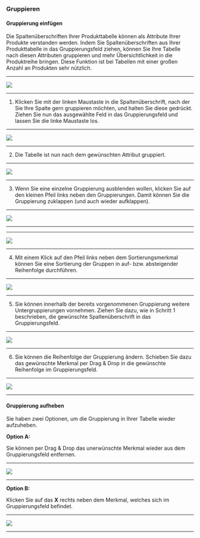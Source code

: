 ### Gruppieren

#### Gruppierung einfügen

Die Spaltenüberschriften Ihrer Produkttabelle können als Attribute Ihrer Produkte verstanden werden. Indem Sie Spaltenüberschriften aus Ihrer Produkttabelle in das Gruppierungsfeld ziehen, können Sie Ihre Tabelle nach diesen Attributen gruppieren und mehr Übersichtlichkeit in die Produktreihe bringen. Diese Funktion ist bei Tabellen mit einer großen Anzahl an Produkten sehr nützlich.

---
![](/Pictures/Web-Client/Produktlinie/Produktübersicht/Produkttabellenbereich/Gruppieren/gruppierung_1.png)

---

1) Klicken Sie mit der linken Maustaste in die Spaltenüberschrift, nach der Sie Ihre Spalte gern gruppieren möchten, und halten Sie diese gedrückt. Ziehen Sie nun das ausgewählte Feld in das Gruppierungsfeld und lassen Sie die linke Maustaste los.

---
![](/Pictures/Web-Client/Produktlinie/Produktübersicht/Produkttabellenbereich/Gruppieren/gruppierung_2.png)

---

2) Die Tabelle ist nun nach dem gewünschten Attribut gruppiert.

---
![](/Pictures/Web-Client/Produktlinie/Produktübersicht/Produkttabellenbereich/Gruppieren/gruppierung_3.png)

---

3) Wenn Sie eine einzelne Gruppierung ausblenden wollen, klicken Sie auf den kleinen Pfeil links neben den Gruppierungen. Damit können Sie die Gruppierung zuklappen (und auch wieder aufklappen). 

---
![](/Pictures/Web-Client/Produktlinie/Produktübersicht/Produkttabellenbereich/Gruppieren/gruppierung_4.png)

---

---
![](/Pictures/Web-Client/Produktlinie/Produktübersicht/Produkttabellenbereich/Gruppieren/gruppierung_5.png)

---

4) Mit einem Klick auf den Pfeil links neben dem Sortierungsmerkmal können Sie eine Sortierung der Gruppen in auf- bzw. absteigender Reihenfolge durchführen.

---
![](/Pictures/Web-Client/Produktlinie/Produktübersicht/Produkttabellenbereich/Gruppieren/gruppierung_6.png)

---

5) Sie können innerhalb der bereits vorgenommenen Gruppierung weitere Untergruppierungen vornehmen. Ziehen Sie dazu, wie in Schritt 1 beschrieben, die gewünschte Spaltenüberschrift in das Gruppierungsfeld.

---
![](/Pictures/Web-Client/Produktlinie/Produktübersicht/Produkttabellenbereich/Gruppieren/gruppierung_7.png)

---

6) Sie können die Reihenfolge der Gruppierung ändern. Schieben Sie dazu das gewünschte Merkmal per Drag & Drop in die gewünschte Reihenfolge im Gruppierungsfeld.

---
![](/Pictures/Web-Client/Produktlinie/Produktübersicht/Produkttabellenbereich/Gruppieren/gruppierung_8.png)

---

#### Gruppierung aufheben

Sie haben zwei Optionen, um die Gruppierung in Ihrer Tabelle wieder aufzuheben. 

**Option A:**

Sie können per Drag & Drop das unerwünschte Merkmal wieder aus dem Gruppierungsfeld entfernen.

---
![](/Pictures/Web-Client/Produktlinie/Produktübersicht/Produkttabellenbereich/Gruppieren/gruppierung_9.png)

---

**Option B:**

Klicken Sie auf das **X** rechts neben dem Merkmal, welches sich im Gruppierungsfeld befindet.

---
![](/Pictures/Web-Client/Produktlinie/Produktübersicht/Produkttabellenbereich/Gruppieren/gruppierung_l0.png)

---